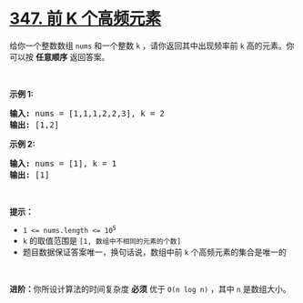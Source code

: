 # [347. 前 K 个高频元素](https://leetcode-cn.com/problems/top-k-frequent-elements/)

<p>给你一个整数数组 <code>nums</code> 和一个整数 <code>k</code> ，请你返回其中出现频率前 <code>k</code> 高的元素。你可以按 <strong>任意顺序</strong> 返回答案。</p>

<p> </p>

<p><strong>示例 1:</strong></p>

<pre>
<strong>输入: </strong>nums = [1,1,1,2,2,3], k = 2
<strong>输出: </strong>[1,2]
</pre>

<p><strong>示例 2:</strong></p>

<pre>
<strong>输入: </strong>nums = [1], k = 1
<strong>输出: </strong>[1]</pre>

<p> </p>

<p><strong>提示：</strong></p>

<ul>
	<li><code>1 <= nums.length <= 10<sup>5</sup></code></li>
	<li><code>k</code> 的取值范围是 <code>[1, 数组中不相同的元素的个数]</code></li>
	<li>题目数据保证答案唯一，换句话说，数组中前 <code>k</code> 个高频元素的集合是唯一的</li>
</ul>

<p> </p>

<p><strong>进阶：</strong>你所设计算法的时间复杂度 <strong>必须</strong> 优于 <code>O(n log n)</code> ，其中 <code>n</code><em> </em>是数组大小。</p>
